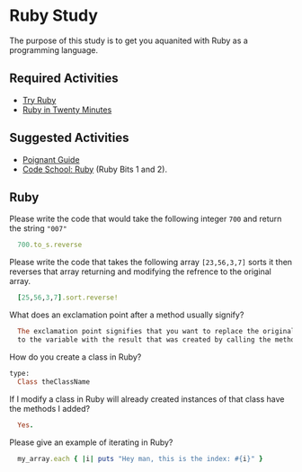 # Ruby Study

The purpose of this study is to get you aquanited with Ruby as a programming
language.

## Required Activities

-   [Try Ruby](http://tryruby.org/)
-   [Ruby in Twenty Minutes](https://www.ruby-lang.org/en/documentation/quickstart/)

## Suggested Activities

-   [Poignant Guide](http://poignant.guide/)
-   [Code School: Ruby](https://www.codeschool.com/learn/ruby) (Ruby Bits 1 and 2).

## Ruby

Please write the code that would take the following integer `700` and return the
string `"007"`

```ruby
  700.to_s.reverse
```

Please write the code that takes the following array `[23,56,3,7]` sorts it
then reverses that array returning and modifying the refrence to the original
array.

```ruby
  [25,56,3,7].sort.reverse!
```

What does an exclamation point after a method usually signify?

```ruby
  The exclamation point signifies that you want to replace the original reference
  to the variable with the result that was created by calling the method on it.
```
How do you create a class in Ruby?

```ruby
type:
  Class theClassName
```

If I modify a class in Ruby will already created instances of that class have
the methods I added?

```ruby
  Yes.
```

Please give an example of iterating in Ruby?

```ruby
  my_array.each { |i| puts "Hey man, this is the index: #{i}" }
```
